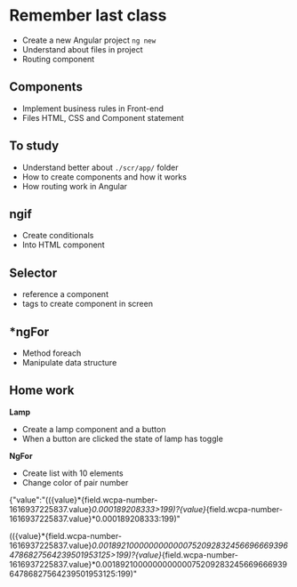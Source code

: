 # Remember last class

- Create a new Angular project `ng new`
- Understand about files in project
- Routing component 

## Components

- Implement business rules in Front-end
- Files HTML, CSS and Component statement

## To study

- Understand better about `./scr/app/` folder
- How to create components and how it works
- How routing work in Angular

## ngif

- Create conditionals
- Into HTML component

## Selector

- reference a component
- tags to create component in screen

## *ngFor 

- Method foreach
- Manipulate data structure

## Home work

**Lamp**

- Create a lamp component and a button
- When a button are clicked the state of lamp has toggle

**NgFor**

- Create list with 10 elements
- Change color of pair number


{"value":"(({value}*{field.wcpa-number-1616937225837.value}*0.000189208333>199)?{value}*{field.wcpa-number-1616937225837.value}*0.000189208333:199)"

(({value}*{field.wcpa-number-1616937225837.value}*0.00189210000000000007520928324566966693964786827564239501953125>199)?{value}*{field.wcpa-number-1616937225837.value}*0.00189210000000000007520928324566966693964786827564239501953125:199)"